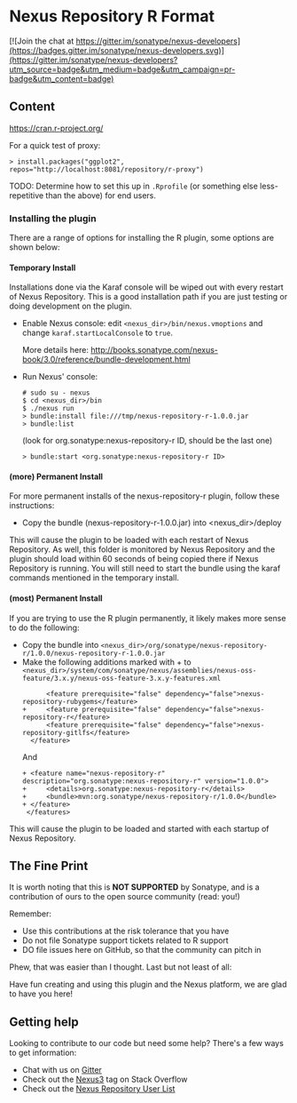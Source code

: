 <!--

    Sonatype Nexus (TM) Open Source Version
    Copyright (c) 2008-present Sonatype, Inc.
    All rights reserved. Includes the third-party code listed at http://links.sonatype.com/products/nexus/oss/attributions.

    This program and the accompanying materials are made available under the terms of the Eclipse Public License Version 1.0,
    which accompanies this distribution and is available at http://www.eclipse.org/legal/epl-v10.html.

    Sonatype Nexus (TM) Professional Version is available from Sonatype, Inc. "Sonatype" and "Sonatype Nexus" are trademarks
    of Sonatype, Inc. Apache Maven is a trademark of the Apache Software Foundation. M2eclipse is a trademark of the
    Eclipse Foundation. All other trademarks are the property of their respective owners.

-->
# Nexus Repository R Format

[![Join the chat at https://gitter.im/sonatype/nexus-developers](https://badges.gitter.im/sonatype/nexus-developers.svg)](https://gitter.im/sonatype/nexus-developers?utm_source=badge&utm_medium=badge&utm_campaign=pr-badge&utm_content=badge)

## Content

https://cran.r-project.org/

For a quick test of proxy:

```
> install.packages("ggplot2", repos="http://localhost:8081/repository/r-proxy")
```

TODO: Determine how to set this up in `.Rprofile` (or something else less-repetitive than the above) for end users.

### Installing the plugin

There are a range of options for installing the R plugin, some options are shown below:

#### Temporary Install

Installations done via the Karaf console will be wiped out with every restart of Nexus Repository. This is a
good installation path if you are just testing or doing development on the plugin.

* Enable Nexus console: edit `<nexus_dir>/bin/nexus.vmoptions` and change `karaf.startLocalConsole`  to `true`.

  More details here: http://books.sonatype.com/nexus-book/3.0/reference/bundle-development.html

* Run Nexus' console:
  ```
  # sudo su - nexus
  $ cd <nexus_dir>/bin
  $ ./nexus run
  > bundle:install file:///tmp/nexus-repository-r-1.0.0.jar
  > bundle:list
  ```
  (look for org.sonatype:nexus-repository-r ID, should be the last one)
  ```
  > bundle:start <org.sonatype:nexus-repository-r ID>
  ```

#### (more) Permanent Install

For more permanent installs of the nexus-repository-r plugin, follow these instructions:

* Copy the bundle (nexus-repository-r-1.0.0.jar) into <nexus_dir>/deploy

This will cause the plugin to be loaded with each restart of Nexus Repository. As well, this folder is monitored
by Nexus Repository and the plugin should load within 60 seconds of being copied there if Nexus Repository
is running. You will still need to start the bundle using the karaf commands mentioned in the temporary install.

#### (most) Permanent Install

If you are trying to use the R plugin permanently, it likely makes more sense to do the following:

* Copy the bundle into `<nexus_dir>/org/sonatype/nexus-repository-r/1.0.0/nexus-repository-r-1.0.0.jar`
* Make the following additions marked with + to `<nexus_dir>/system/com/sonatype/nexus/assemblies/nexus-oss-feature/3.x.y/nexus-oss-feature-3.x.y-features.xml`
   ```
         <feature prerequisite="false" dependency="false">nexus-repository-rubygems</feature>
   +     <feature prerequisite="false" dependency="false">nexus-repository-r</feature>
         <feature prerequisite="false" dependency="false">nexus-repository-gitlfs</feature>
     </feature>
   ```
   And
   ```
   + <feature name="nexus-repository-r" description="org.sonatype:nexus-repository-r" version="1.0.0">
   +     <details>org.sonatype:nexus-repository-r</details>
   +     <bundle>mvn:org.sonatype/nexus-repository-r/1.0.0</bundle>
   + </feature>
    </features>
   ```
This will cause the plugin to be loaded and started with each startup of Nexus Repository.

## The Fine Print

It is worth noting that this is **NOT SUPPORTED** by Sonatype, and is a contribution of ours
to the open source community (read: you!)

Remember:

* Use this contributions at the risk tolerance that you have
* Do not file Sonatype support tickets related to R support
* DO file issues here on GitHub, so that the community can pitch in

Phew, that was easier than I thought. Last but not least of all:

Have fun creating and using this plugin and the Nexus platform, we are glad to have you here!

## Getting help

Looking to contribute to our code but need some help? There's a few ways to get information:

* Chat with us on [Gitter](https://gitter.im/sonatype/nexus-developers)
* Check out the [Nexus3](http://stackoverflow.com/questions/tagged/nexus3) tag on Stack Overflow
* Check out the [Nexus Repository User List](https://groups.google.com/a/glists.sonatype.com/forum/?hl=en#!forum/nexus-users)